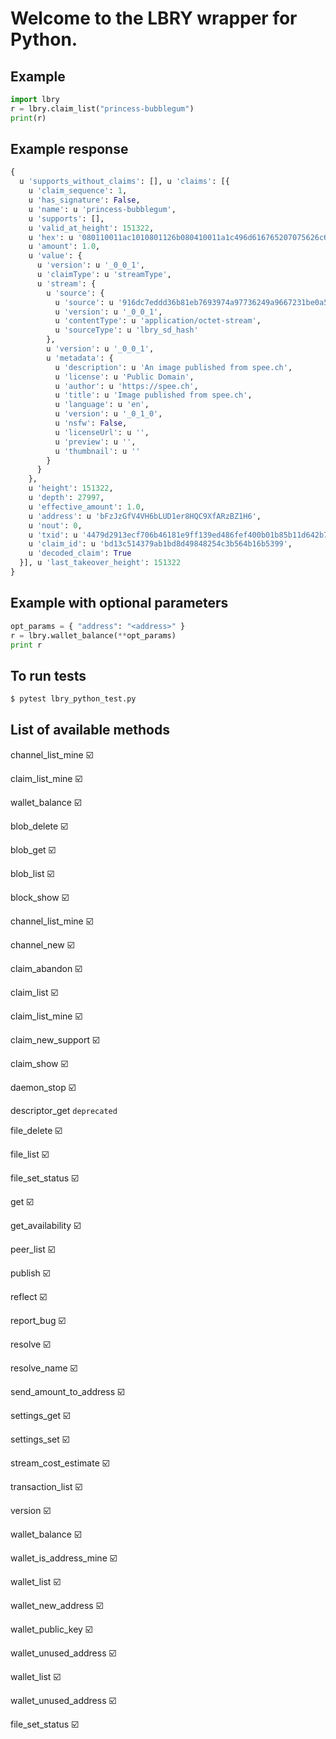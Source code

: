 # Welcome to the LBRY wrapper for Python.

## Example
```python
import lbry
r = lbry.claim_list("princess-bubblegum")
print(r)
```

## Example response
```python
{
  u 'supports_without_claims': [], u 'claims': [{
    u 'claim_sequence': 1,
    u 'has_signature': False,
    u 'name': u 'princess-bubblegum',
    u 'supports': [],
    u 'valid_at_height': 151322,
    u 'hex': u '080110011ac1010801126b080410011a1c496d616765207075626c69736865642066726f6d20737065652e6368221f416e20696d616765207075626c69736865642066726f6d20737065652e63682a0f68747470733a2f2f737065652e6368320d5075626c696320446f6d61696e38004a0052005a001a50080110011a30916dc7eddd36b81eb7693974a97736249a9667231be0a51af3779f0ffe6efccbbc686b253b6ba195fe3397d3809fbc7022186170706c69636174696f6e2f6f637465742d73747265616d',
    u 'amount': 1.0,
    u 'value': {
      u 'version': u '_0_0_1',
      u 'claimType': u 'streamType',
      u 'stream': {
        u 'source': {
          u 'source': u '916dc7eddd36b81eb7693974a97736249a9667231be0a51af3779f0ffe6efccbbc686b253b6ba195fe3397d3809fbc70',
          u 'version': u '_0_0_1',
          u 'contentType': u 'application/octet-stream',
          u 'sourceType': u 'lbry_sd_hash'
        },
        u 'version': u '_0_0_1',
        u 'metadata': {
          u 'description': u 'An image published from spee.ch',
          u 'license': u 'Public Domain',
          u 'author': u 'https://spee.ch',
          u 'title': u 'Image published from spee.ch',
          u 'language': u 'en',
          u 'version': u '_0_1_0',
          u 'nsfw': False,
          u 'licenseUrl': u '',
          u 'preview': u '',
          u 'thumbnail': u ''
        }
      }
    },
    u 'height': 151322,
    u 'depth': 27997,
    u 'effective_amount': 1.0,
    u 'address': u 'bFzJzGfV4VH6bLUD1er8HQC9XfARzBZ1H6',
    u 'nout': 0,
    u 'txid': u '4479d2913ecf706b46181e9ff139ed486fef400b01b85b11d642b76be547e6d8',
    u 'claim_id': u 'bd13c514379ab1bd8d49848254c3b564b16b5399',
    u 'decoded_claim': True
  }], u 'last_takeover_height': 151322
}
```

## Example with optional parameters
```python
opt_params = { "address": "<address>" }
r = lbry.wallet_balance(**opt_params)
print r
```


## To run tests
```bash
$ pytest lbry_python_test.py
```

## List of available methods
channel_list_mine :ballot_box_with_check:

claim_list_mine :ballot_box_with_check:

wallet_balance :ballot_box_with_check:

blob_delete :ballot_box_with_check:

blob_get :ballot_box_with_check:

blob_list :ballot_box_with_check:

block_show :ballot_box_with_check:

channel_list_mine :ballot_box_with_check:

channel_new :ballot_box_with_check:

claim_abandon :ballot_box_with_check:

claim_list :ballot_box_with_check:

claim_list_mine :ballot_box_with_check:

claim_new_support :ballot_box_with_check:

claim_show :ballot_box_with_check:

daemon_stop :ballot_box_with_check:

descriptor_get `deprecated`

file_delete :ballot_box_with_check:

file_list :ballot_box_with_check:

file_set_status :ballot_box_with_check:

get :ballot_box_with_check:

get_availability :ballot_box_with_check:

peer_list :ballot_box_with_check:

publish :ballot_box_with_check:

reflect :ballot_box_with_check:

report_bug :ballot_box_with_check:

resolve :ballot_box_with_check:

resolve_name :ballot_box_with_check:

send_amount_to_address :ballot_box_with_check:

settings_get :ballot_box_with_check:

settings_set :ballot_box_with_check:

stream_cost_estimate :ballot_box_with_check:

transaction_list :ballot_box_with_check:

version :ballot_box_with_check:

wallet_balance :ballot_box_with_check:

wallet_is_address_mine :ballot_box_with_check:

wallet_list :ballot_box_with_check:

wallet_new_address :ballot_box_with_check:

wallet_public_key :ballot_box_with_check:

wallet_unused_address :ballot_box_with_check:

wallet_list :ballot_box_with_check:

wallet_unused_address :ballot_box_with_check:

file_set_status :ballot_box_with_check:
